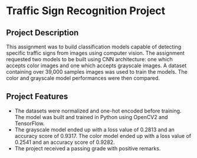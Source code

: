 # Traffic Sign Recognition Project

## Project Description

This assignment was to build classification models capable of detecting specific traffic signs from images using computer vision. The assignment requested two models to be built using CNN architecture: one which accepts color images and one which accepts grayscale images. A dataset containing over 39,000 samples images was used to train the models. The color and grayscale model performances were then compared.

## Project Features

* The datasets were normalized and one-hot encoded before training. The model was built and trained in Python using OpenCV2 and TensorFlow. 
* The grayscale model ended up with a loss value of 0.2813 and an accuracy score of 0.9317. The color model ended up with a loss value of 0.2541 and an accuracy score of 0.9282.
* The project received a passing grade with positive remarks.
